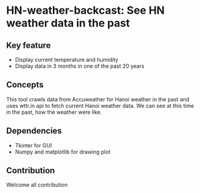 # HN-weather-backcast: See HN weather data in the past
## Key feature
- Display current temperature and humidity
- Display data in 3 months in one of the past 20 years
## Concepts
This tool crawls data from Accuweather for Hanoi weather in the past and uses wttr.in api to fetch current Hanoi weather data. We can see at this time in the past, how the weather were like. 
## Dependencies
- Tkinter for GUI
- Numpy and matplotlib for drawing plot
## Contribution
Welcome all contribution
